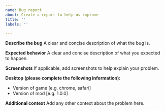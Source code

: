 ```yaml
---
name: Bug report
about: Create a report to help us improve
title: ''
labels: ''

---
```


**Describe the bug**
A clear and concise description of what the bug is.

**Expected behavior**
A clear and concise description of what you expected to happen.

**Screenshots**
If applicable, add screenshots to help explain your problem.

**Desktop (please complete the following information):**
 - Version of game [e.g. chrome, safari]
 - Version of mod [e.g. 1.0.0]

**Additional context**
Add any other context about the problem here.
